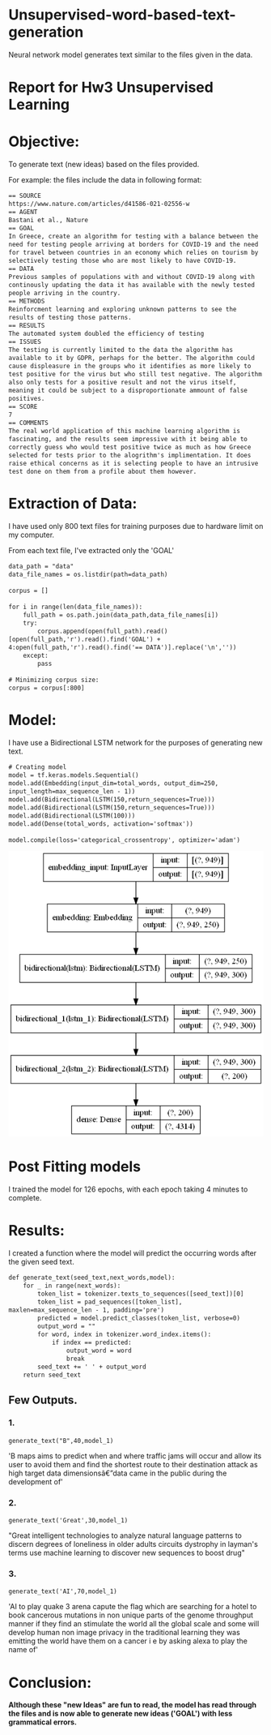 # Unsupervised-word-based-text-generation
Neural network model generates text similar to the files given in the data.

# Report for Hw3 Unsupervised Learning

# Objective:
To generate text (new ideas) based on the files provided.

For example: the files include the data in following format:

```
== SOURCE
https://www.nature.com/articles/d41586-021-02556-w
== AGENT
Bastani et al., Nature
== GOAL
In Greece, create an algorithm for testing with a balance between the need for testing people arriving at borders for COVID-19 and the need for travel between countries in an economy which relies on tourism by selectively testing those who are most likely to have COVID-19.
== DATA
Previous samples of populations with and without COVID-19 along with continously updating the data it has available with the newly tested people arriving in the country.
== METHODS
Reinforcment learning and exploring unknown patterns to see the results of testing those patterns.
== RESULTS
The automated system doubled the efficiency of testing
== ISSUES
The testing is currently limited to the data the algorithm has available to it by GDPR, perhaps for the better. The algorithm could cause displeasure in the groups who it identifies as more likely to test positive for the virus but who still test negative. The algorithm also only tests for a positive result and not the virus itself, meaning it could be subject to a disproportionate ammount of false positives.
== SCORE
7
== COMMENTS
The real world application of this machine learning algorithm is fascinating, and the results seem impressive with it being able to correctly guess who would test positive twice as much as how Greece selected for tests prior to the alogrithm's implimentation. It does raise ethical concerns as it is selecting people to have an intrusive test done on them from a profile about them however.
```

# Extraction of Data:
I have used only 800 text files for training purposes due to hardware limit on my computer.

From each text file, I've extracted only the 'GOAL'

```
data_path = "data"
data_file_names = os.listdir(path=data_path)

corpus = []

for i in range(len(data_file_names)):
    full_path = os.path.join(data_path,data_file_names[i])
    try:
        corpus.append(open(full_path).read()[open(full_path,'r').read().find('GOAL') + 4:open(full_path,'r').read().find('== DATA')].replace('\n',''))
    except:
        pass

# Minimizing corpus size:
corpus = corpus[:800]
```

# Model:
I have use a Bidirectional LSTM network for the purposes of generating new text.
```
# Creating model
model = tf.keras.models.Sequential()
model.add(Embedding(input_dim=total_words, output_dim=250, input_length=max_sequence_len - 1))
model.add(Bidirectional(LSTM(150,return_sequences=True)))
model.add(Bidirectional(LSTM(150,return_sequences=True)))
model.add(Bidirectional(LSTM(100)))
model.add(Dense(total_words, activation='softmax'))

model.compile(loss='categorical_crossentropy', optimizer='adam')
```

![Model_plot](Model_plot.png)

# Post Fitting models
I trained the model for 126 epochs, with each epoch taking 4 minutes to complete.

# Results:

I created a function where the model will predict the occurring words after the given seed text.
```
def generate_text(seed_text,next_words,model):
    for _ in range(next_words):
        token_list = tokenizer.texts_to_sequences([seed_text])[0]
        token_list = pad_sequences([token_list], maxlen=max_sequence_len - 1, padding='pre')
        predicted = model.predict_classes(token_list, verbose=0)
        output_word = ""
        for word, index in tokenizer.word_index.items():
            if index == predicted:
                output_word = word
                break
        seed_text += ' ' + output_word
    return seed_text
```

## Few Outputs.
### 1.
```
generate_text("B",40,model_1)
```


'B maps aims to predict when and where traffic jams will occur and allow its user to avoid them and find the shortest route to their destination attack as high target data dimensionsâ€”data came in the public during the development of'


### 2.
```
generate_text('Great',30,model_1)
```


"Great intelligent technologies to analyze natural language patterns to discern degrees of loneliness in older adults circuits dystrophy in layman's terms use machine learning to discover new sequences to boost drug"



### 3.
```
generate_text('AI',70,model_1)
```

'AI to play quake 3 arena capute the flag which are searching for a hotel to book cancerous mutations in non unique parts of the genome throughput manner if they find an stimulate the world all the global scale and some will develop human non image privacy in the traditional learning they was emitting the world have them on a cancer i e by asking alexa to play the name of'


# Conclusion:
**Although these "new Ideas" are fun to read, the model has read through the files and is now able to generate new ideas ('GOAL') with less grammatical errors.**
